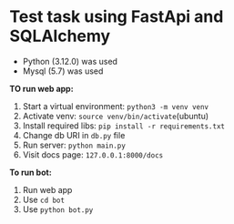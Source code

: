 # Test task using FastApi and SQLAlchemy

-   Python (3.12.0) was used
-   Mysql (5.7) was used

**TO run web app:**

1. Start a virtual environment: `python3 -m venv venv`
2. Activate venv: `source venv/bin/activate`(ubuntu)
3. Install required libs: `pip install -r requirements.txt`
4. Change db URI in `db.py` file
5. Run server: `python main.py`
6. Visit docs page: `127.0.0.1:8000/docs`

**To run bot:**

1. Run web app
2. Use `cd bot`
3. Use `python bot.py`
